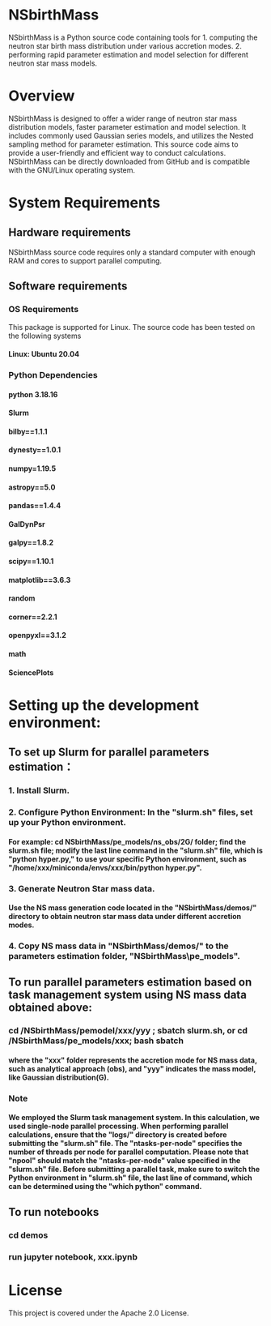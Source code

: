 # NSbirthMass
NSbirthMass is a Python source code containing tools for 1. computing the neutron star birth mass distribution under various accretion modes. 2. performing rapid parameter estimation and model selection for different neutron star mass models.

# Overview
NSbirthMass is designed to offer a wider range of neutron star mass distribution models, faster parameter estimation and model selection. It includes commonly used Gaussian series models, and utilizes the Nested sampling method for parameter estimation. This source code aims to provide a user-friendly and efficient way to conduct calculations. NSbirthMass can be directly downloaded from GitHub and is compatible with the GNU/Linux operating system.

# System Requirements

## Hardware requirements

NSbirthMass source code requires only a standard computer with enough RAM and cores to support parallel computing.

## Software requirements

### OS Requirements
This package is supported for Linux. The source code has been tested on the following systems
#### Linux: Ubuntu 20.04

### Python Dependencies
#### python 3.18.16
#### Slurm
#### bilby==1.1.1
#### dynesty==1.0.1
#### numpy=1.19.5
#### astropy==5.0
#### pandas==1.4.4
#### GalDynPsr
#### galpy==1.8.2
#### scipy==1.10.1
#### matplotlib==3.6.3
#### random
#### corner==2.2.1
#### openpyxl==3.1.2
#### math
#### SciencePlots


# Setting up the development environment:

## To set up Slurm for parallel parameters estimation：
### 1. Install Slurm.
### 2. Configure Python Environment: In the "slurm.sh" files, set up your Python environment.
#### For example: cd NSbirthMass/pe_models/ns_obs/2G/ folder; find the slurm.sh file; modify the last line command in the "slurm.sh" file, which is "python hyper.py," to use your specific Python environment, such as "/home/xxx/miniconda/envs/xxx/bin/python hyper.py".
### 3. Generate Neutron Star mass data. 
#### Use the NS mass generation code located in the "NSbirthMass/demos/" directory to obtain neutron star mass data under different accretion modes.
### 4. Copy NS mass data in "NSbirthMass/demos/" to the parameters estimation folder, "NSbirthMass\pe_models".

## To run parallel parameters estimation based on task management system using NS mass data obtained above:
### cd /NSbirthMass/pemodel/xxx/yyy ; sbatch slurm.sh, or cd /NSbirthMass/pe_models/xxx; bash sbatch 
#### where the "xxx" folder represents the accretion mode for NS mass data, such as analytical approach (obs), and "yyy" indicates the mass model, like Gaussian distribution(G).

### Note
#### We employed the Slurm task management system. In this calculation, we used single-node parallel processing. When performing parallel calculations, ensure that the "logs/" directory is created before submitting the "slurm.sh" file. The "ntasks-per-node" specifies the number of threads per node for parallel computation. Please note that "npool" should match the "ntasks-per-node" value specified in the "slurm.sh" file. Before submitting a parallel task, make sure to switch the Python environment in "slurm.sh" file, the last line of command, which can be determined using the "which python" command.

## To run notebooks
### cd demos
### run jupyter notebook, xxx.ipynb

# License
This project is covered under the Apache 2.0 License.
